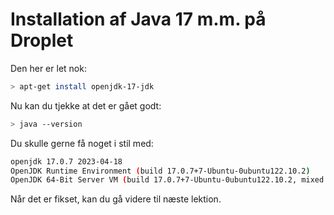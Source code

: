 # Installation af Java 17 m.m. på Droplet

Den her er let nok:

```bash
> apt-get install openjdk-17-jdk
```

Nu kan du tjekke at det er gået godt:

```bash
> java --version
```

Du skulle gerne få noget i stil med:

```bash
openjdk 17.0.7 2023-04-18
OpenJDK Runtime Environment (build 17.0.7+7-Ubuntu-0ubuntu122.10.2)
OpenJDK 64-Bit Server VM (build 17.0.7+7-Ubuntu-0ubuntu122.10.2, mixed mode, sharing)
```

Når det er fikset, kan du gå videre til næste lektion.
